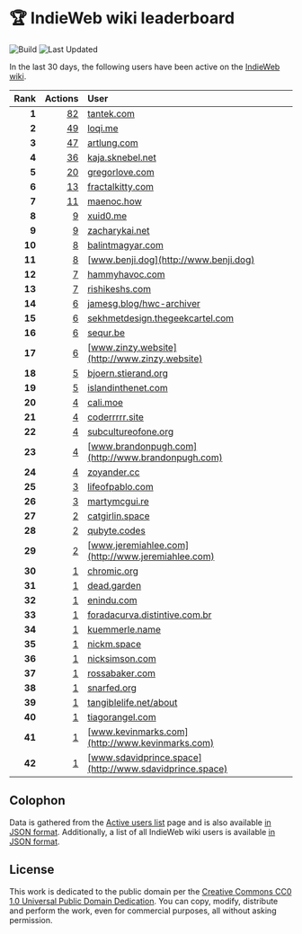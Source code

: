 # 🏆 IndieWeb wiki leaderboard

![Build](https://img.shields.io/github/actions/workflow/status/jgarber623/indieweb-wiki-leaderboard/build.yml?style=for-the-badge)
![Last Updated](https://img.shields.io/badge/last%20updated-10%20March%202025%20at%206:30:40%20UTC-ff5c01?style=for-the-badge)

In the last 30 days, the following users have been active on the [IndieWeb wiki](https://indieweb.org).

| Rank | Actions | User |
|-----:|--------:|:-----|
| **1** | [82](https://indieweb.org/Special:Contributions/Tantek.com) | [tantek.com](http://tantek.com) |
| **2** | [49](https://indieweb.org/Special:Contributions/Loqi.me) | [loqi.me](http://loqi.me) |
| **3** | [47](https://indieweb.org/Special:Contributions/Artlung.com) | [artlung.com](http://artlung.com) |
| **4** | [36](https://indieweb.org/Special:Contributions/Kaja.sknebel.net) | [kaja.sknebel.net](http://kaja.sknebel.net) |
| **5** | [20](https://indieweb.org/Special:Contributions/Gregorlove.com) | [gregorlove.com](http://gregorlove.com) |
| **6** | [13](https://indieweb.org/Special:Contributions/Fractalkitty.com) | [fractalkitty.com](http://fractalkitty.com) |
| **7** | [11](https://indieweb.org/Special:Contributions/Maenoc.how) | [maenoc.how](http://maenoc.how) |
| **8** | [9](https://indieweb.org/Special:Contributions/Xuid0.me) | [xuid0.me](http://xuid0.me) |
| **9** | [9](https://indieweb.org/Special:Contributions/Zacharykai.net) | [zacharykai.net](http://zacharykai.net) |
| **10** | [8](https://indieweb.org/Special:Contributions/Balintmagyar.com) | [balintmagyar.com](http://balintmagyar.com) |
| **11** | [8](https://indieweb.org/Special:Contributions/Www.benji.dog) | [www.benji.dog](http://www.benji.dog) |
| **12** | [7](https://indieweb.org/Special:Contributions/Hammyhavoc.com) | [hammyhavoc.com](http://hammyhavoc.com) |
| **13** | [7](https://indieweb.org/Special:Contributions/Rishikeshs.com) | [rishikeshs.com](http://rishikeshs.com) |
| **14** | [6](https://indieweb.org/Special:Contributions/Jamesg.blog_hwc-archiver) | [jamesg.blog/hwc-archiver](http://jamesg.blog/hwc-archiver) |
| **15** | [6](https://indieweb.org/Special:Contributions/Sekhmetdesign.thegeekcartel.com) | [sekhmetdesign.thegeekcartel.com](http://sekhmetdesign.thegeekcartel.com) |
| **16** | [6](https://indieweb.org/Special:Contributions/Sequr.be) | [sequr.be](http://sequr.be) |
| **17** | [6](https://indieweb.org/Special:Contributions/Www.zinzy.website) | [www.zinzy.website](http://www.zinzy.website) |
| **18** | [5](https://indieweb.org/Special:Contributions/Bjoern.stierand.org) | [bjoern.stierand.org](http://bjoern.stierand.org) |
| **19** | [5](https://indieweb.org/Special:Contributions/Islandinthenet.com) | [islandinthenet.com](http://islandinthenet.com) |
| **20** | [4](https://indieweb.org/Special:Contributions/Cali.moe) | [cali.moe](http://cali.moe) |
| **21** | [4](https://indieweb.org/Special:Contributions/Coderrrrr.site) | [coderrrrr.site](http://coderrrrr.site) |
| **22** | [4](https://indieweb.org/Special:Contributions/Subcultureofone.org) | [subcultureofone.org](http://subcultureofone.org) |
| **23** | [4](https://indieweb.org/Special:Contributions/Www.brandonpugh.com) | [www.brandonpugh.com](http://www.brandonpugh.com) |
| **24** | [4](https://indieweb.org/Special:Contributions/Zoyander.cc) | [zoyander.cc](http://zoyander.cc) |
| **25** | [3](https://indieweb.org/Special:Contributions/Lifeofpablo.com) | [lifeofpablo.com](http://lifeofpablo.com) |
| **26** | [3](https://indieweb.org/Special:Contributions/Martymcgui.re) | [martymcgui.re](http://martymcgui.re) |
| **27** | [2](https://indieweb.org/Special:Contributions/Catgirlin.space) | [catgirlin.space](http://catgirlin.space) |
| **28** | [2](https://indieweb.org/Special:Contributions/Qubyte.codes) | [qubyte.codes](http://qubyte.codes) |
| **29** | [2](https://indieweb.org/Special:Contributions/Www.jeremiahlee.com) | [www.jeremiahlee.com](http://www.jeremiahlee.com) |
| **30** | [1](https://indieweb.org/Special:Contributions/Chromic.org) | [chromic.org](http://chromic.org) |
| **31** | [1](https://indieweb.org/Special:Contributions/Dead.garden) | [dead.garden](http://dead.garden) |
| **32** | [1](https://indieweb.org/Special:Contributions/Enindu.com) | [enindu.com](http://enindu.com) |
| **33** | [1](https://indieweb.org/Special:Contributions/Foradacurva.distintive.com.br) | [foradacurva.distintive.com.br](http://foradacurva.distintive.com.br) |
| **34** | [1](https://indieweb.org/Special:Contributions/Kuemmerle.name) | [kuemmerle.name](http://kuemmerle.name) |
| **35** | [1](https://indieweb.org/Special:Contributions/Nickm.space) | [nickm.space](http://nickm.space) |
| **36** | [1](https://indieweb.org/Special:Contributions/Nicksimson.com) | [nicksimson.com](http://nicksimson.com) |
| **37** | [1](https://indieweb.org/Special:Contributions/Rossabaker.com) | [rossabaker.com](http://rossabaker.com) |
| **38** | [1](https://indieweb.org/Special:Contributions/Snarfed.org) | [snarfed.org](http://snarfed.org) |
| **39** | [1](https://indieweb.org/Special:Contributions/Tangiblelife.net_about) | [tangiblelife.net/about](http://tangiblelife.net/about) |
| **40** | [1](https://indieweb.org/Special:Contributions/Tiagorangel.com) | [tiagorangel.com](http://tiagorangel.com) |
| **41** | [1](https://indieweb.org/Special:Contributions/Www.kevinmarks.com) | [www.kevinmarks.com](http://www.kevinmarks.com) |
| **42** | [1](https://indieweb.org/Special:Contributions/Www.sdavidprince.space) | [www.sdavidprince.space](http://www.sdavidprince.space) |


## Colophon

Data is gathered from the [Active users list](https://indieweb.org/Special:ActiveUsers) page and is also available [in JSON format](https://github.com/jgarber623/indieweb-wiki-leaderboard/blob/main/data/leaderboard.json). Additionally, a list of all IndieWeb wiki users is available [in JSON format](https://github.com/jgarber623/indieweb-wiki-leaderboard/blob/main/data/users.json).

## License

This work is dedicated to the public domain per the [Creative Commons CC0 1.0 Universal Public Domain Dedication](https://creativecommons.org/publicdomain/zero/1.0/). You can copy, modify, distribute and perform the work, even for commercial purposes, all without asking permission.
